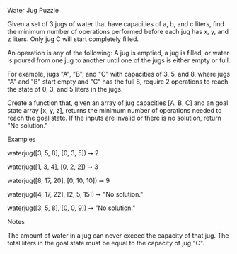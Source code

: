 
Water Jug Puzzle

Given a set of 3 jugs of water that have capacities of a, b, and c liters, find
the minimum number of operations performed before each jug has x, y, and z 
liters. Only jug C will start completely filled.

An operation is any of the following: A jug is emptied, a jug is filled, or 
water is poured from one jug to another until one of the jugs is either empty 
or full.

For example, jugs "A", "B", and "C" with capacities of 3, 5, and 8, where jugs 
"A" and "B" start empty and "C" has the full 8, require 2 operations to reach 
the state of 0, 3, and 5 liters in the jugs.

Create a function that, given an array of jug capacities [A, B, C] and an goal 
state array [x, y, z], returns the minimum number of operations needed to reach
 the goal state. If the inputs are invalid or there is no solution, return 
 "No solution."

Examples

waterjug([3, 5, 8], [0, 3, 5]) ➞ 2

waterjug([1, 3, 4],  [0, 2, 2]) ➞ 3

waterjug([8, 17, 20], [0, 10, 10]) ➞ 9

waterjug([4, 17, 22], [2, 5, 15]) ➞ "No solution."

waterjug([3, 5, 8], [0, 0, 9]) ➞ "No solution."

Notes

    
The amount of water in a jug can never exceed the capacity of that jug.
The total liters in the goal state must be equal to the capacity of jug "C".

